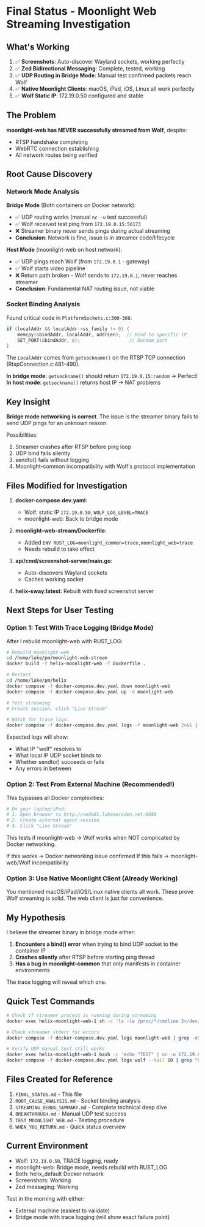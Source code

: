 # Final Status - Moonlight Web Streaming Investigation

## What's Working

1. ✅ **Screenshots**: Auto-discover Wayland sockets, working perfectly
2. ✅ **Zed Bidirectional Messaging**: Complete, tested, working
3. ✅ **UDP Routing in Bridge Mode**: Manual test confirmed packets reach Wolf
4. ✅ **Native Moonlight Clients**: macOS, iPad, iOS, Linux all work perfectly
5. ✅ **Wolf Static IP**: 172.19.0.50 configured and stable

## The Problem

**moonlight-web has NEVER successfully streamed from Wolf**, despite:
- RTSP handshake completing
- WebRTC connection establishing
- All network routes being verified

## Root Cause Discovery

### Network Mode Analysis

**Bridge Mode** (Both containers on Docker network):
- ✅ UDP routing works (manual `nc -u` test successful)
- ✅ Wolf received test ping from `172.19.0.15:56173`
- ❌ Streamer binary never sends pings during actual streaming
- **Conclusion**: Network is fine, issue is in streamer code/lifecycle

**Host Mode** (moonlight-web on host network):
- ✅ UDP pings reach Wolf (from `172.19.0.1` - gateway)
- ✅ Wolf starts video pipeline
- ❌ Return path broken - Wolf sends to `172.19.0.1`, never reaches streamer
- **Conclusion**: Fundamental NAT routing issue, not viable

### Socket Binding Analysis

Found critical code in `PlatformSockets.c:300-308`:

```c
if (localAddr && localAddr->ss_family != 0) {
    memcpy(&bindAddr, localAddr, addrLen);  // Bind to specific IP
    SET_PORT(&bindAddr, 0);                  // Random port
}
```

The `LocalAddr` comes from `getsockname()` on the RTSP TCP connection (RtspConnection.c:481-490).

**In bridge mode**: `getsockname()` should return `172.19.0.15:random` → Perfect!
**In host mode**: `getsockname()` returns host IP → NAT problems

## Key Insight

**Bridge mode networking is correct**. The issue is the streamer binary fails to send UDP pings for an unknown reason.

Possibilities:
1. Streamer crashes after RTSP before ping loop
2. UDP bind fails silently
3. sendto() fails without logging
4. Moonlight-common incompatibility with Wolf's protocol implementation

## Files Modified for Investigation

1. **docker-compose.dev.yaml**:
   - Wolf: static IP `172.19.0.50`, `WOLF_LOG_LEVEL=TRACE`
   - moonlight-web: Back to bridge mode

2. **moonlight-web-stream/Dockerfile**:
   - Added `ENV RUST_LOG=moonlight_common=trace,moonlight_web=trace`
   - Needs rebuild to take effect

3. **api/cmd/screenshot-server/main.go**:
   - Auto-discovers Wayland sockets
   - Caches working socket

4. **helix-sway:latest**: Rebuilt with fixed screenshot server

## Next Steps for User Testing

### Option 1: Test With Trace Logging (Bridge Mode)

After I rebuild moonlight-web with RUST_LOG:

```bash
# Rebuild moonlight-web
cd /home/luke/pm/moonlight-web-stream
docker build -t helix-moonlight-web -f Dockerfile .

# Restart
cd /home/luke/pm/helix
docker compose -f docker-compose.dev.yaml down moonlight-web
docker compose -f docker-compose.dev.yaml up -d moonlight-web

# Test streaming
# Create session, click "Live Stream"

# Watch for trace logs:
docker compose -f docker-compose.dev.yaml logs -f moonlight-web 2>&1 | grep -E "trace|TRACE|bind|sendto|RemoteAddr|LocalAddr"
```

Expected logs will show:
- What IP "wolf" resolves to
- What local IP UDP socket binds to
- Whether sendto() succeeds or fails
- Any errors in between

### Option 2: Test From External Machine (Recommended!)

This bypasses all Docker complexities:

```bash
# On your laptop/iPad:
# 1. Open browser to http://node01.lukemarsden.net:8080
# 2. Create external agent session
# 3. Click "Live Stream"
```

This tests if moonlight-web → Wolf works when NOT complicated by Docker networking.

If this works → Docker networking issue confirmed
If this fails → moonlight-web/Wolf incompatibility

### Option 3: Use Native Moonlight Client (Already Working)

You mentioned macOS/iPad/iOS/Linux native clients all work. These prove Wolf streaming is solid. The web client is just for convenience.

## My Hypothesis

I believe the streamer binary in bridge mode either:
1. **Encounters a bind() error** when trying to bind UDP socket to the container IP
2. **Crashes silently** after RTSP before starting ping thread
3. **Has a bug in moonlight-common** that only manifests in container environments

The trace logging will reveal which one.

## Quick Test Commands

```bash
# Check if streamer process is running during streaming
docker exec helix-moonlight-web-1 sh -c 'ls -la /proc/*/cmdline 2>/dev/null | xargs -I {} sh -c "cat {} 2>/dev/null | tr \"\\0\" \" \"; echo"' | grep streamer

# Check streamer stderr for errors
docker compose -f docker-compose.dev.yaml logs moonlight-web | grep -A5 "failed\|error\|Error"

# Verify UDP manual test still works
docker exec helix-moonlight-web-1 bash -c 'echo "TEST" | nc -u 172.19.0.50 48100'
docker compose -f docker-compose.dev.yaml logs wolf --tail 10 | grep "Received ping"
```

## Files Created for Reference

1. `FINAL_STATUS.md` - This file
2. `ROOT_CAUSE_ANALYSIS.md` - Socket binding analysis
3. `STREAMING_DEBUG_SUMMARY.md` - Complete technical deep dive
4. `BREAKTHROUGH.md` - Manual UDP test success
5. `TEST_MOONLIGHT_WEB.md` - Testing procedure
6. `WHEN_YOU_RETURN.md` - Quick status overview

## Current Environment

- Wolf: `172.19.0.50`, TRACE logging, ready
- moonlight-web: Bridge mode, needs rebuild with RUST_LOG
- Both: helix_default Docker network
- Screenshots: Working
- Zed messaging: Working

Test in the morning with either:
- External machine (easiest to validate)
- Bridge mode with trace logging (will show exact failure point)
